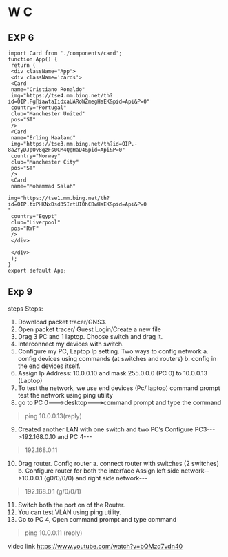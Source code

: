 # W C

## EXP 6

```
import Card from './components/card';
function App() {
 return (
 <div className="App">
 <div className='cards'>
 <Card
 name="Cristiano Ronaldo"
 img="https://tse4.mm.bing.net/th?id=OIP.PgiawtaIidxaUARoWZmegHaEK&pid=Api&P=0"
 country="Portugal"
 club="Manchester United"
 pos="ST"
 /> 
 <Card
 name="Erling Haaland"
 img="https://tse3.mm.bing.net/th?id=OIP.-
8aZYyDJpOv8qzFs0CM4QgHaD4&pid=Api&P=0"
 country="Norway"
 club="Manchester City"
 pos="ST"
 />
 <Card
 name="Mohammad Salah"
 
img="https://tse1.mm.bing.net/th?id=OIP.txPHKNxDsd3SIrtUI0hCBwHaEK&pid=Api&P=0
"
 country="Egypt"
 club="Liverpool"
 pos="RWF"
 />
 </div>
 
 </div>
 );
}
export default App;
```

## Exp 9

steps
Steps:
1. Download packet tracer/GNS3.
2. Open packet tracer/ Guest Login/Create a new file
3. Drag 3 PC and 1 laptop. Choose switch and drag it.
4. Interconnect my devices with switch.
5. Configure my PC, Laptop Ip setting. Two ways to config network
a. config devices using commands (at switches and routers)
b. config in the end devices itself.
6. Assign Ip Address: 10.0.0.10 and mask 255.0.0.0 (PC 0) to 10.0.0.13 (Laptop)
7. To test the network, we use end devices (Pc/ laptop)
command prompt test the network using ping utility
8. go to PC 0--->desktop--->command prompt and type the command
>ping 10.0.0.13(reply)
9. Created another LAN with one switch and two
PC’s Configure PC3--->192.168.0.10 and PC 4---
>192.168.0.11
10. Drag router. Config router
a. connect router with switches (2 switches)
b. Configure router for both the interface
Assign left side network-->10.0.0.1 (g0/0/0/0) and right side network---
>192.168.0.1 (g/0/0/1)
11. Switch both the port on of the Router.
12. You can test VLAN using ping utility.
13. Go to PC 4, Open command prompt and type command
>ping 10.0.0.11 (reply)

video link 
https://www.youtube.com/watch?v=bQMzd7vdn40
